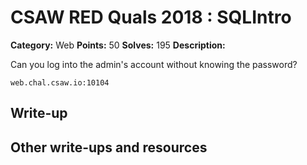 
# CSAW RED Quals 2018 : SQLIntro

**Category:** Web
**Points:** 50
**Solves:** 195
**Description:**

Can you log into the admin's account without knowing the password?

 `web.chal.csaw.io:10104`

## Write-up

## Other write-ups and resources


